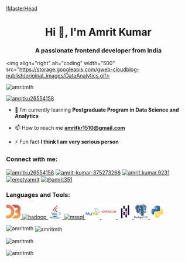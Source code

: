 [!MasterHead](https://storage.googleapis.com/gweb-cloudblog-publish/original_images/DataAnalytics.gif)

<h1 align="center">Hi 👋, I'm Amrit Kumar</h1>
<h3 align="center">A passionate frontend developer from India</h3>

<img align="right" alt="coding" width="500" src="https://storage.googleapis.com/gweb-cloudblog-publish/original_images/DataAnalytics.gif>

<p align="left"> <img src="https://komarev.com/ghpvc/?username=amritmth&label=Profile%20views&color=0e75b6&style=flat" alt="amritmth" /> </p>

<p align="left"> <a href="https://twitter.com/amritku26554158" target="blank"><img src="https://img.shields.io/twitter/follow/amritku26554158?logo=twitter&style=for-the-badge" alt="amritku26554158" /></a> </p>

- 🌱 I’m currently learning **Postgraduate Program in Data Science and Analytics**

- 📫 How to reach me **amritkr1510@gmail.com**

- ⚡ Fun fact **I think I am very serious person**

<h3 align="left">Connect with me:</h3>
<p align="left">
<a href="https://twitter.com/amritku26554158" target="blank"><img align="center" src="https://raw.githubusercontent.com/rahuldkjain/github-profile-readme-generator/master/src/images/icons/Social/twitter.svg" alt="amritku26554158" height="30" width="40" /></a>
<a href="https://linkedin.com/in/amrit-kumar-375273266" target="blank"><img align="center" src="https://raw.githubusercontent.com/rahuldkjain/github-profile-readme-generator/master/src/images/icons/Social/linked-in-alt.svg" alt="amrit-kumar-375273266" height="30" width="40" /></a>
<a href="https://fb.com/amrit.kumar.9231" target="blank"><img align="center" src="https://raw.githubusercontent.com/rahuldkjain/github-profile-readme-generator/master/src/images/icons/Social/facebook.svg" alt="amrit.kumar.9231" height="30" width="40" /></a>
<a href="https://instagram.com/emptyamrit" target="blank"><img align="center" src="https://raw.githubusercontent.com/rahuldkjain/github-profile-readme-generator/master/src/images/icons/Social/instagram.svg" alt="emptyamrit" height="30" width="40" /></a>
<a href="https://www.hackerearth.com/@amrit351" target="blank"><img align="center" src="https://raw.githubusercontent.com/rahuldkjain/github-profile-readme-generator/master/src/images/icons/Social/hackerearth.svg" alt="@amrit351" height="30" width="40" /></a>
</p>

<h3 align="left">Languages and Tools:</h3>
<p align="left"> <a href="https://d3js.org/" target="_blank" rel="noreferrer"> <img src="https://raw.githubusercontent.com/devicons/devicon/master/icons/d3js/d3js-original.svg" alt="d3js" width="40" height="40"/> </a> <a href="https://hadoop.apache.org/" target="_blank" rel="noreferrer"> <img src="https://www.vectorlogo.zone/logos/apache_hadoop/apache_hadoop-icon.svg" alt="hadoop" width="40" height="40"/> </a> <a href="https://www.java.com" target="_blank" rel="noreferrer"> <img src="https://raw.githubusercontent.com/devicons/devicon/master/icons/java/java-original.svg" alt="java" width="40" height="40"/> </a> <a href="https://www.microsoft.com/en-us/sql-server" target="_blank" rel="noreferrer"> <img src="https://www.svgrepo.com/show/303229/microsoft-sql-server-logo.svg" alt="mssql" width="40" height="40"/> </a> <a href="https://www.mysql.com/" target="_blank" rel="noreferrer"> <img src="https://raw.githubusercontent.com/devicons/devicon/master/icons/mysql/mysql-original-wordmark.svg" alt="mysql" width="40" height="40"/> </a> <a href="https://www.oracle.com/" target="_blank" rel="noreferrer"> <img src="https://raw.githubusercontent.com/devicons/devicon/master/icons/oracle/oracle-original.svg" alt="oracle" width="40" height="40"/> </a> <a href="https://pandas.pydata.org/" target="_blank" rel="noreferrer"> <img src="https://raw.githubusercontent.com/devicons/devicon/2ae2a900d2f041da66e950e4d48052658d850630/icons/pandas/pandas-original.svg" alt="pandas" width="40" height="40"/> </a> <a href="https://www.postgresql.org" target="_blank" rel="noreferrer"> <img src="https://raw.githubusercontent.com/devicons/devicon/master/icons/postgresql/postgresql-original-wordmark.svg" alt="postgresql" width="40" height="40"/> </a> <a href="https://www.python.org" target="_blank" rel="noreferrer"> <img src="https://raw.githubusercontent.com/devicons/devicon/master/icons/python/python-original.svg" alt="python" width="40" height="40"/> </a> </p>

<p><img align="left" src="https://github-readme-stats.vercel.app/api/top-langs?username=amritmth&show_icons=true&locale=en&layout=compact" alt="amritmth" /></p>

<p>&nbsp;<img align="center" src="https://github-readme-stats.vercel.app/api?username=amritmth&show_icons=true&locale=en" alt="amritmth" /></p>

<p><img align="center" src="https://github-readme-streak-stats.herokuapp.com/?user=amritmth&" alt="amritmth" /></p>

<p><img align="center" src="https://github-readme-streak-stats.herokuapp.com/?user=amritmth&" alt="amritmth" /></p>
